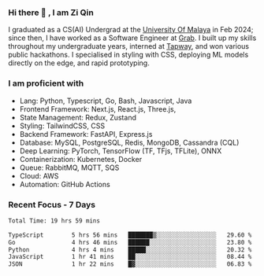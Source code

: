 <!-- <img height="180rem" width="100%" src="https://github.com/ziqinyeow/ziqinyeow/blob/main/header.png?raw=true" /> -->

### Hi there 👋 , I am Zi Qin
<!-- ![visitors](https://visitor-badge.glitch.me/badge?page_id=page.id) -->

I graduated as a CS(AI) Undergrad at the [University Of Malaya](https://www.um.edu.my/) in Feb 2024; since then, I have worked as a Software Engineer at [Grab](https://www.grab.com/my/). I built up my skills throughout my undergraduate years, interned at [Tapway](https://gotapway.com/), and won various public hackathons. I specialised in styling with CSS, deploying ML models directly on the edge, and rapid prototyping.

### I am proficient with

- Lang: Python, Typescript, Go, Bash, Javascript, Java
- Frontend Framework: Next.js, React.js, Three.js,
- State Management: Redux, Zustand
- Styling: TailwindCSS, CSS
- Backend Framework: FastAPI, Express.js
- Database: MySQL, PostgreSQL, Redis, MongoDB, Cassandra (CQL)
- Deep Learning: PyTorch, TensorFlow (TF, TFjs, TFLite), ONNX
- Containerization: Kubernetes, Docker
- Queue: RabbitMQ, MQTT, SQS
- Cloud: AWS
- Automation: GitHub Actions

### Recent Focus - 7 Days
<!--START_SECTION:waka-->

```txt
Total Time: 19 hrs 59 mins

TypeScript        5 hrs 56 mins   ███████▒░░░░░░░░░░░░░░░░░   29.60 %
Go                4 hrs 46 mins   ██████░░░░░░░░░░░░░░░░░░░   23.80 %
Python            4 hrs 4 mins    █████░░░░░░░░░░░░░░░░░░░░   20.32 %
JavaScript        1 hr 41 mins    ██░░░░░░░░░░░░░░░░░░░░░░░   08.44 %
JSON              1 hr 22 mins    █▓░░░░░░░░░░░░░░░░░░░░░░░   06.83 %
```

<!--END_SECTION:waka-->

<!--![Leetcode Stats](https://leetcard.jacoblin.cool/ziqinyeow?ext=heatmap&theme=light,nord&width=1200&height=400)-->
